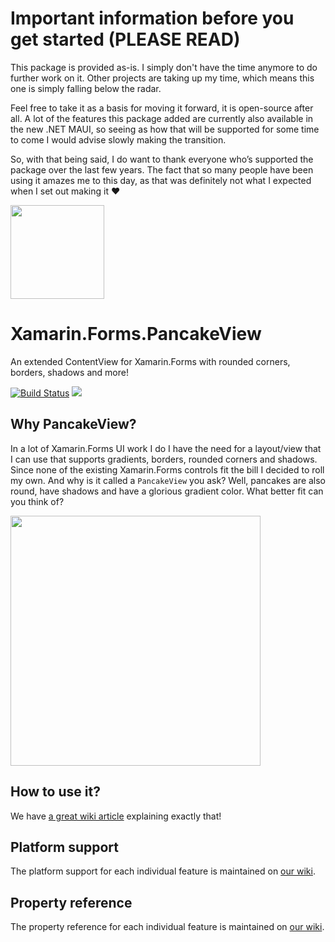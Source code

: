 # Important information before you get started (PLEASE READ)
This package is provided as-is. I simply don't have the time anymore to do further work on it. Other projects are taking up my time, which means this one is simply falling below the radar. 

Feel free to take it as a basis for moving it forward, it is open-source after all. A lot of the features this package added are currently also available in the new .NET MAUI, so seeing as how that will be supported for some time to come I would advise slowly making the transition. 

So, with that being said, I do want to thank everyone who’s supported the package over the last few years. The fact that so many people have been using it amazes me to this day, as that was definitely not what I expected when I set out making it ❤️

<img src="https://github.com/sthewissen/Xamarin.Forms.PancakeView/blob/master/images/icon.png" width="150px" />

# Xamarin.Forms.PancakeView
An extended ContentView for Xamarin.Forms with rounded corners, borders, shadows and more!

[![Build Status](https://sthewissen.visualstudio.com/PancakeView/_apis/build/status/CI%20PancakeView%20YAML?branchName=master)](https://sthewissen.visualstudio.com/PancakeView/_build/latest?definitionId=40&branchName=master) [![](https://img.shields.io/nuget/vpre/Xamarin.Forms.PancakeView.svg)](https://nuget.org/packages/Xamarin.Forms.PancakeView)

## Why PancakeView?

In a lot of Xamarin.Forms UI work I do I have the need for a layout/view that I can use that supports gradients, borders, rounded corners and shadows. Since none of the existing Xamarin.Forms controls fit the bill I decided to roll my own. And why is it called a ```PancakeView``` you ask? Well, pancakes are also round, have shadows and have a glorious gradient color. What better fit can you think of?

<img src="https://github.com/sthewissen/Xamarin.Forms.PancakeView/blob/master/images/pancake.gif" width="400px" />

## How to use it?

We have [a great wiki article](https://github.com/sthewissen/Xamarin.Forms.PancakeView/wiki/Setup) explaining exactly that!

## Platform support
The platform support for each individual feature is maintained on [our wiki](https://github.com/sthewissen/Xamarin.Forms.PancakeView/wiki).

## Property reference
The property reference for each individual feature is maintained on [our wiki](https://github.com/sthewissen/Xamarin.Forms.PancakeView/wiki).
